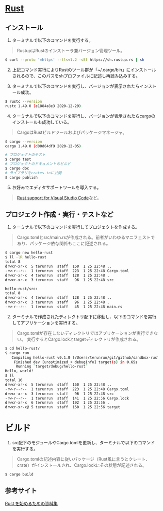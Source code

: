 # [Rust](https://www.rust-lang.org/ja)

## インストール
1. ターミナルで以下のコマンドを実行する。
> RustupはRustのインストーラ兼バージョン管理ツール。
```sh
$ curl --proto '=https' --tlsv1.2 -sSf https://sh.rustup.rs | sh
```

2. 上記コマンド実行によりRustのツール群が「~/.cargo/bin」にインストールされるので、このパスをshプロファイルに記述し再読み込みする。

3. ターミナルで以下のコマンドを実行し、バージョンが表示されたらインストール成功。
```sh
$ rustc --version
rustc 1.49.0 (e1884a8e3 2020-12-29)
```

4. ターミナルで以下のコマンドを実行し、バージョンが表示されたらcargoのインストールも成功している。
> CargoはRustビルドツールおよびパッケージマネージャ。
```sh
$ cargo --version
cargo 1.49.0 (d00d64df9 2020-12-05)

# プロジェクトのテスト
$ cargo test
# プロジェクトのドキュメントのビルド
$ cargo doc
# ライブラリをcrates.ioに公開
$ cargo publish
```

5. お好みでエディタサポートツールを導入する。
> [Rust support for Visual Studio Code](https://marketplace.visualstudio.com/items?itemName=rust-lang.rust)など。

## プロジェクト作成・実行・テストなど
1. ターミナルで以下のコマンドを実行してプロジェクトを作成する。
> Cargo.tomlとsrc/main.rsが作成される。前者がいわゆるマニフェストであり、パッケージ依存関係もここに記述される。 
```sh
$ cargo new hello-rust
$ ll -lR hello-rust
total 8
drwxr-xr-x  5 terunrun  staff  160  1 25 22:48 ..
-rw-r--r--  1 terunrun  staff  223  1 25 22:48 Cargo.toml
drwxr-xr-x  4 terunrun  staff  128  1 25 22:48 .
drwxr-xr-x  3 terunrun  staff   96  1 25 22:48 src

hello-rust/src:
total 8
drwxr-xr-x  4 terunrun  staff  128  1 25 22:48 ..
drwxr-xr-x  3 terunrun  staff   96  1 25 22:48 .
-rw-r--r--  1 terunrun  staff   45  1 25 22:48 main.rs
```

2. ターミナルで作成されたディレクトリ配下に移動し、以下のコマンドを実行してアプリケーションを実行する。
> Cargo.tomlが存在しないディレクトリではアプリケーションが実行できない。
> 実行するとCargo.lockとtargetディレクトリが作成される。
```sh
$ cd hello-rust/
$ cargo run
   Compiling hello-rust v0.1.0 (/Users/terunrun/git/github/sandbox-rust/hello-rust)
    Finished dev [unoptimized + debuginfo] target(s) in 0.65s
     Running `target/debug/hello-rust`
Hello, world!
$ ll
total 16
drwxr-xr-x  5 terunrun  staff  160  1 25 22:48 ..
-rw-r--r--  1 terunrun  staff  223  1 25 22:48 Cargo.toml
drwxr-xr-x  3 terunrun  staff   96  1 25 22:48 src
-rw-r--r--  1 terunrun  staff  141  1 25 22:56 Cargo.lock
drwxr-xr-x  6 terunrun  staff  192  1 25 22:56 .
drwxr-xr-x@ 5 terunrun  staff  160  1 25 22:56 target
```

# ビルド
1. src配下のモジュールやCargo.tomlを更新し、ターミナルで以下のコマンドを実行する。
> Cargo.tomlの記述内容に従いパッケージ（Rust風に言うとクレート、crate）がインストールされ、Cargo.lockにその状態が記述される。
```sh
$ cargo build
```

## 参考サイト
[Rust を始めるための資料集](https://blog-dry.com/entry/2021/01/23/141936)
